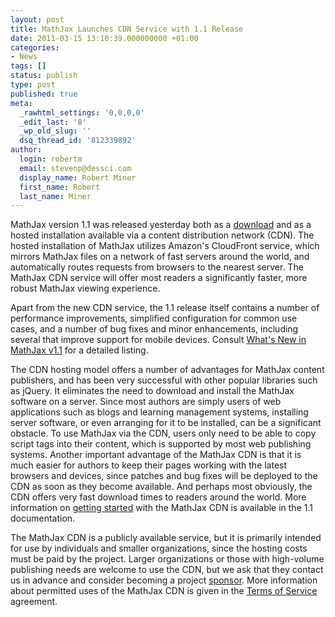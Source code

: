 ```yaml
---
layout: post
title: MathJax Launches CDN Service with 1.1 Release
date: 2011-03-15 13:10:39.000000000 +01:00
categories:
- News
tags: []
status: publish
type: post
published: true
meta:
  _rawhtml_settings: '0,0,0,0'
  _edit_last: '8'
  _wp_old_slug: ''
  dsq_thread_id: '812339892'
author:
  login: robertm
  email: stevenp@dessci.com
  display_name: Robert Miner
  first_name: Robert
  last_name: Miner
---
```


MathJax version 1.1 was released yesterday both as a [download](http://docs.mathjax.org/en/v1.1-latest/installation.html#installing-and-testing-mathjax) and as a hosted installation  available via a content distribution network (CDN).  The hosted installation of MathJax utilizes Amazon's CloudFront service, which mirrors MathJax files on a network of fast servers around the world, and automatically routes requests from browsers to the nearest server.  The MathJax CDN service will offer most readers a significantly faster, more robust MathJax viewing experience.

Apart from the new CDN service, the 1.1 release itself contains a number of performance improvements, simplified configuration for common use cases, and a number of bug fixes and minor enhancements, including several that improve support for mobile devices.  Consult [What's New in MathJax v1.1](http://docs.mathjax.org/en/v1.1-latest/whats-new.html) for a detailed listing.

The CDN hosting model offers a number of advantages for MathJax content publishers, and has been very successful with other popular libraries such as jQuery.  It eliminates the need to download and install the MathJax software on a server.  Since most authors are simply users of web applications such as blogs and learning management systems, installing server software, or even arranging for it to be installed, can be a significant obstacle.  To use MathJax via the CDN, users only need to be able to copy script tags into their content, which is supported by most web publishing systems. Another important advantage of the MathJax CDN is that it is much easier for authors to keep their pages working with the latest browsers and devices, since patches and bug fixes will be deployed to the CDN as soon as they become available.  And perhaps most obviously, the CDN offers very fast download times to readers around the world. More information on [getting started](http://docs.mathjax.org/en/v1.1-latest/start.html) with the MathJax CDN is available in the 1.1 documentation.

The MathJax CDN is a publicly available service, but it is primarily intended for use by individuals and smaller organizations, since the hosting costs must be paid by the project.  Larger organizations or those with high-volume publishing needs are welcome to use the CDN, but we ask that they contact us in advance and consider becoming a project [sponsor](/#sponsors).  More information about permitted uses of the MathJax CDN is given in the [Terms of Service](/mathjax-cdn-terms-of-service/) agreement.
